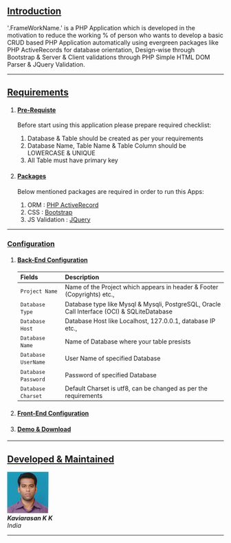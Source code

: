 <!-- Start of Content -->
<div class="row">
<div class="well well-transparent p-justify" >
<h2><u>Introduction</u></h2>
<p>'.FrameWorkName.' is a PHP Application which is developed in the motivation to reduce the working % of person who wants to develop a basic CRUD based PHP Application automatically using evergreen packages like PHP ActiveRecords for database orientation, Design-wise through Bootstrap & Server & Client validations through PHP Simple HTML DOM Parser & JQuery Validation.</p>
<hr/>
<h2><u>Requirements</u></h2>
<ol>
<li>
<h4><u>Pre-Requiste</u></h4>
<p>Before start using this application please prepare required checklist:</p>
<ol>
<li>Database & Table should be created as per your requirements</li>
<li>Database Name, Table Name & Table Column should be LOWERCASE & UNIQUE</li>
<li>All Table must have primary key</li>
</ol>
</li>

<li>
<h4><u>Packages</u></h4>
<p>Below mentioned packages are required in order to run this Apps:</p>
<ol>
<li>ORM : <a href="http://www.phpactiverecord.org/" target="_blank">PHP ActiveRecord</a></li>
<li>CSS : <a href="http://twitter.github.com/bootstrap/" target="_blank">Bootstrap</a></li>
<li>JS Validation : <a href="http://jquery.com/download/" target="_blank">JQuery</a></li>
</ol>
</li>
</ol>
<hr/>
<h3><u>Configuration</u></h3>
<ol >
<li>
<h4><u>Back-End Configuration</u></h4>
<table class="table table-bordered table-striped">
<colgroup>
<col class="span1">
<col class="span7">
</colgroup>
<thead>
<tr>
<th>Fields</th>
<th>Description</th>
</tr>
</thead>
<tbody>
<tr>
<td>
<code>Project Name</code>
</td>
<td>Name of the Project which appears in header & Footer (Copyrights) etc.,</td>
</tr>
<tr>
<td>
<code>Database Type</code>
</td>
<td>Database type like Mysql & Mysqli, PostgreSQL, Oracle Call Interface (OCI) & SQLiteDatabase</td>
</tr>
<tr>
<td>
<code>Database Host</code>
</td>
<td>Database Host like Localhost, 127.0.0.1, database IP etc.,</td>
</tr>
<tr>
<td>
<code>Database Name</code>
</td>
<td>Name of Database where your table presists</td>
</tr>
<tr>
<td>
<code>Database UserName</code>
</td>
<td>User Name of specified Database</td>
</tr>
<tr>
<td>
<code>Database Password</code>
</td>
<td>Password of specified Database</td>
</tr>
<tr>
<td>
<code>Database Charset</code>
</td>
<td>Default Charset is utf8, can be changed as per the requirements</td>
</tr>
</tbody>
</table>
</li>
<li>
<h4><u>Front-End Configuration</u></h4>
</li>
<li>
<h4><u>Demo & Download</u></h4>
</li>
</ol>
<hr/>

<h2><u>Developed & Maintained</u></h2>
<div class="row-fluid">
<div class="pull-left span2">
<img src="tmp/kavi.jpg" alt="Author"/>
</div>
<div>
<address>
<strong>Kaviarasan K K</strong><br>
India
</address>
<a href="https://www.facebook.com/kaviarasankk" class="annoyurl" target="_blank"><i class="icon-facebook-sign icon-2x"></i></a>
<a href="https://github.com/kaviarasankk" class="annoyurl" target="_blank"><i class="icon-github icon-2x "></i></a>
<a href="https://www.twitter.com/kaviarasankk" class="annoyurl" target="_blank"><i class="icon-twitter-sign icon-2x"></i></a>
<a href="mailto:kaviarasankk@gmail.com" class="annoyurl" target="_blank"><i class="icon-envelope icon-2x"></i></a>
</div>
</div>
<hr/>
</div>
</div>
<!-- End of Content -->